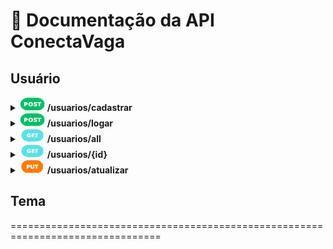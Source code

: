 # :page_facing_up: Documentação da API ConectaVaga

## Usuário

<!-- =========================== -->
<!--       C A D A S T R A R     -->
<!-- =========================== -->
<details>
  <summary>
    <img src="./img/POST.png" alt="Get" width="40px" height="22px">
    <b>/usuarios/cadastrar</b>
  </summary>
  <b>>>> Requisição:</b>
  
  ```json
  {
    "nome":"Nome do Usuario",
    "usuario":"email@provedor.com",
    "senha":"senha-do-usuario", // no mínimo 8 caracteres
    "foto":"url-da-foto"
  }
  ```
  
  <b><<< Resposta:</b>
  
  ```json
  {
    "id": "#", // número do ID único do usuário
    "nome": "Nome do Usuario",
    "usuario": "email@provedor.com",
    "senha": "senha-criptografada",
    "foto": "url-da-foto",
    "postagem": null // ou as postagens deste usuário
  }
  ```
  
</details>


<!-- =========================== -->
<!--           L O G A R         -->
<!-- =========================== -->
<details>
  <summary>
    <img src="./img/POST.png" alt="Get" width="40px" height="22px">
    <b>/usuarios/logar</b>
  </summary>
  <b>>>> Requisição:</b>
  
  ```json
  {
    "usuario":"email@provedor.com",
    "senha":"senha-do-usuario"
  }
  ```
  
  <b><<< Resposta:</b>
  
  ```json
  {
    "id": "#", // número do ID único do usuário
    "nome": "Nome do Usuario",
    "usuario": "email@provedor.com",
    "senha": "senha-criptografada",
    "foto": "url-da-foto",
    "token": "Basic codigo-do-token" // o token de login é necessário para criar temas e postagens
  }
  ```
  
</details>


<!-- =========================== -->
<!--             A L L           -->
<!-- =========================== -->
<details>
  <summary>
    <img src="./img/GET.png" alt="Get" width="40px" height="22px">
    <b>/usuarios/all</b>
  </summary>
  
   <b><<< Resposta:</b>
  
  ```json
  [
    {
      "id": "#", // número do ID único do usuário
      "nome": "Nome do Usuario",
      "usuario": "email@provedor.com",
      "senha": "senha-criptografada",
      "foto": "url-da-foto", // ou null
      "postagem": [ ### TO DO **************************************************************************************************
        {
          "id": 6,
          "titulo": "Minha Postagem",
          "texto": "Spring Teste 1",
          "data": "2023-03-26T18:52:36.844974",
          "tema": {
            "id": 2,
            "descricao": "Tema 1 Atualizado"
          }
        }
      ]
    }
  ]
  ```
  
</details>


<!-- =========================== -->
<!--              I D            -->
<!-- =========================== -->
<details>
  <summary>
    <img src="./img/GET.png" alt="Get" width="40px" height="22px">
    <b>/usuarios/{id}</b>
  </summary>
  
  <b>>>> Requisição:</b>
  É necessário enviar uma `id` válida na url da requisição.
  
  <b><<< Resposta:</b>
  
  ```json
  {
    "id": "#", // número da ID única requisitada
    "nome": "Nome do Usuario",
    "usuario": "email@provedor.com",
    "senha": "senha-criptografada",
    "foto": "url-da-foto",
    "postagem": []
  }
  ```
  
</details>


<!-- =========================== -->
<!--      A T U A L I Z A R      -->
<!-- =========================== -->
<details>
  <summary>
    <img src="./img/PUT.png" alt="Get" width="40px" height="22px">
    <b>/usuarios/atualizar</b>
  </summary>
  
  <b>>>> Requisição:</b>
  Atualizar ao menos uma parte do cadastro. No exemplo: nome, e-mail do usuário, senha e foto são alterados.
  
  ```json
  {
    "id":"#", // número da ID única a ser atualizada
    "nome":"Novo Nome do Usuario",
    "usuario":"novo.email@provedor.com",
    "senha":"nova-senha-do-usuario",
    "foto":"nova-url-da-foto"
  }
  ```
  
  <b><<< Resposta:</b>
  
  ```json
  {
    "id": "#", // número da ID única que foi atualizada
    "nome": "Novo Nome do Usuario",
    "usuario": "novo.email@provedor.com",
    "senha": "nova-senha-criptografada",
    "foto": "nova-url-da-foto", // ou null
    "postagem": null
  }
  ```
  
</details>


## Tema





================================================================================










  



  
  
  
  
  
